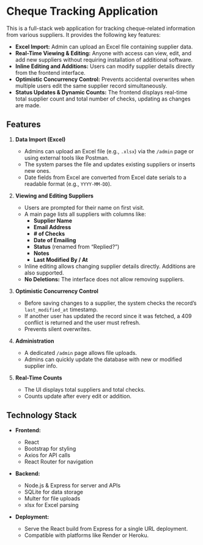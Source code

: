 # Cheque Tracking Application

This is a full-stack web application for tracking cheque-related information from various suppliers. It provides the following key features:

- **Excel Import:** Admin can upload an Excel file containing supplier data.
- **Real-Time Viewing & Editing:** Anyone with access can view, edit, and add new suppliers without requiring installation of additional software.
- **Inline Editing and Additions:** Users can modify supplier details directly from the frontend interface.
- **Optimistic Concurrency Control:** Prevents accidental overwrites when multiple users edit the same supplier record simultaneously.
- **Status Updates & Dynamic Counts:** The frontend displays real-time total supplier count and total number of checks, updating as changes are made.

## Features

1. **Data Import (Excel)**
   - Admins can upload an Excel file (e.g., `.xlsx`) via the `/admin` page or using external tools like Postman.
   - The system parses the file and updates existing suppliers or inserts new ones.
   - Date fields from Excel are converted from Excel date serials to a readable format (e.g., `YYYY-MM-DD`).

2. **Viewing and Editing Suppliers**
   - Users are prompted for their name on first visit.
   - A main page lists all suppliers with columns like:
     - **Supplier Name**
     - **Email Address**
     - **# of Checks**
     - **Date of Emailing**
     - **Status** (renamed from “Replied?”)
     - **Notes**
     - **Last Modified By / At**
   - Inline editing allows changing supplier details directly. Additions are also supported.
   - **No Deletions:** The interface does not allow removing suppliers.

3. **Optimistic Concurrency Control**
   - Before saving changes to a supplier, the system checks the record’s `last_modified_at` timestamp.
   - If another user has updated the record since it was fetched, a 409 conflict is returned and the user must refresh.
   - Prevents silent overwrites.

4. **Administration**
   - A dedicated `/admin` page allows file uploads.
   - Admins can quickly update the database with new or modified supplier info.

5. **Real-Time Counts**
   - The UI displays total suppliers and total checks.
   - Counts update after every edit or addition.

## Technology Stack

- **Frontend:**
  - React
  - Bootstrap for styling
  - Axios for API calls
  - React Router for navigation

- **Backend:**
  - Node.js & Express for server and APIs
  - SQLite for data storage
  - Multer for file uploads
  - xlsx for Excel parsing

- **Deployment:**
  - Serve the React build from Express for a single URL deployment.
  - Compatible with platforms like Render or Heroku.
